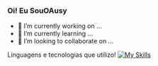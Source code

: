 ### Oi! Eu SouOAusy


- 🔭 I’m currently working on ...
- 🌱 I’m currently learning ...
- 👯 I’m looking to collaborate on ...


Linguagens e tecnologias que utilizo!
[![My Skills](https://skillicons.dev/icons?i=github,vscode,mysql,java,idea)](https://skillicons.dev)





